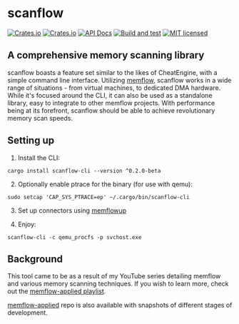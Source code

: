 # scanflow

[![Crates.io](https://img.shields.io/crates/v/scanflow.svg)](https://crates.io/crates/scanflow)
[![Crates.io](https://img.shields.io/crates/v/scanflow-cli.svg)](https://crates.io/crates/scanflow-cli)
[![API Docs](https://docs.rs/scanflow/badge.svg)](https://docs.rs/scanflow)
[![Build and test](https://github.com/h33p/scanflow/actions/workflows/build.yml/badge.svg)](https://github.com/h33p/scanflow/actions/workflows/build.yml)
[![MIT licensed](https://img.shields.io/badge/license-MIT-blue.svg)](LICENSE)

## A comprehensive memory scanning library

scanflow boasts a feature set similar to the likes of CheatEngine, with a simple command line interface. Utilizing [memflow](https://crates.io/memlfow), scanflow works in a wide range of situations - from virtual machines, to dedicated DMA hardware. While it's focused around the CLI, it can also be used as a standalone library, easy to integrate to other memflow projects. With performance being at its forefront, scanflow should be able to achieve revolutionary memory scan speeds.

## Setting up

1. Install the CLI:

```
cargo install scanflow-cli --version ^0.2.0-beta
```

2. Optionally enable ptrace for the binary (for use with qemu):

```
sudo setcap 'CAP_SYS_PTRACE=ep' ~/.cargo/bin/scanflow-cli
```

3. Set up connectors using [memflowup](https://github.com/memflow/memflowup)

4. Enjoy:

```
scanflow-cli -c qemu_procfs -p svchost.exe
```

## Background

This tool came to be as a result of my YouTube series detailing memflow and various memory scanning techniques. If you wish to learn more, check out the [memflow-applied playlist](https://www.youtube.com/playlist?list=PLrC4R7zDrxB17iWCy9eEdCaluCR3Bkn8q).

[memflow-applied](https://github.com/h33p/memflow-applied) repo is also available with snapshots of different stages of development.
